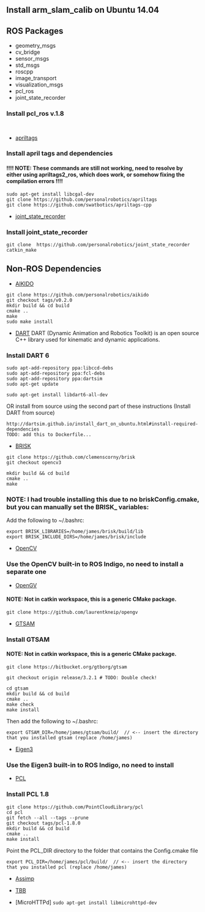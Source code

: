 ## Install arm_slam_calib on Ubuntu 14.04

## ROS Packages
* geometry_msgs
* cv_bridge
* sensor_msgs
* std_msgs
* roscpp
* image_transport
* visualization_msgs
* pcl_ros
* joint_state_recorder
### Install pcl_ros v.1.8
```


```

* [apriltags](https://github.com/personalrobotics/apriltags)
### Install april tags and dependencies 
#### !!!! NOTE: These commands are still not working, need to resolve by either using apriltags2_ros, which does work, or somehow fixing the compilation errors !!!!
```	
sudo apt-get install libcgal-dev
git clone https://github.com/personalrobotics/apriltags 
git clone https://github.com/swatbotics/apriltags-cpp 
```

* [joint_state_recorder](https://github.com/personalrobotics/joint_state_recorder)
### Install joint_state_recorder
```
git clone  https://github.com/personalrobotics/joint_state_recorder
catkin_make
```

## Non-ROS Dependencies
* [AIKIDO](https://github.com/personalrobotics/aikido)
```
git clone https://github.com/personalrobotics/aikido
git checkout tags/v0.2.0
mkdir build && cd build
cmake ..
make 
sudo make install
```

* [DART](https://github.com/dartsim/dart)
DART (Dynamic Animation and Robotics Toolkit) is an open source C++ library used for kinematic and dynamic applications.
### Install DART 6
```
sudo apt-add-repository ppa:libccd-debs
sudo apt-add-repository ppa:fcl-debs
sudo apt-add-repository ppa:dartsim
sudo apt-get update

sudo apt-get install libdart6-all-dev
```
OR install from source using the second part of these instructions (Install DART from source)
```
http://dartsim.github.io/install_dart_on_ubuntu.html#install-required-dependencies
TODO: add this to Dockerfile...
```
* [BRISK](https://github.com/clemenscorny/brisk)
```
git clone https://github.com/clemenscorny/brisk
git checkout opencv3

mkdir build && cd build
cmake ..
make
```
### NOTE: I had trouble installing this due to no briskConfig.cmake, but you can manually set the BRISK_ variables:
Add the following to ~/.bashrc:
```
export BRISK_LIBRARIES=/home/james/brisk/build/lib
export BRISK_INCLUDE_DIRS=/home/james/brisk/include
```


* [OpenCV](https://github.com/opencv/opencv)
### Use the OpenCV built-in to ROS Indigo, no need to install a separate one

* [OpenGV](https://github.com/laurentkneip/opengv)
#### NOTE: Not in catkin workspace, this is a generic CMake package.
```
git clone https://github.com/laurentkneip/opengv
```
* [GTSAM](https://github.com/devbharat/gtsam)
### Install GTSAM
#### NOTE: Not in catkin workspace, this is a generic CMake package.
```
git clone https://bitbucket.org/gtborg/gtsam

git checkout origin release/3.2.1 # TODO: Double check!

cd gtsam
mkdir build && cd build
cmake ..
make check
make install
```

Then add the following to ~/.bashrc:
```
export GTSAM_DIR=/home/james/gtsam/build/  // <-- insert the directory that you installed gtsam (replace /home/james)
```
* [Eigen3](http://eigen.tuxfamily.org/index.php?title=Main_Page)
### Use the Eigen3 built-in to ROS Indigo, no need to install

* [PCL](https://github.com/PointCloudLibrary/pcl)
### Install PCL 1.8
```
git clone https://github.com/PointCloudLibrary/pcl
cd pcl
git fetch --all --tags --prune
git checkout tags/pcl-1.8.0
mkdir build && cd build
cmake ..
make install
```
Point the PCL_DIR directory to the folder that contains the Config.cmake file
```
export PCL_DIR=/home/james/pcl/build/  // <-- insert the directory that you installed pcl (replace /home/james)
```
* [Assimp](https://github.com/assimp/assimp)

* [TBB](https://github.com/wjakob/tbb)

* [MicroHTTPd] 
`
sudo apt-get install libmicrohttpd-dev
`







